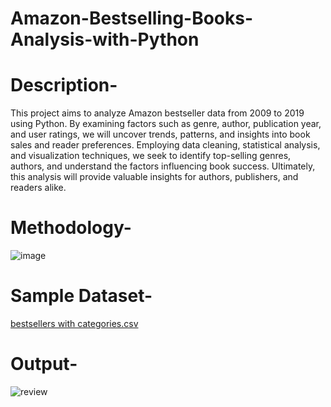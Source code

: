 # Amazon-Bestselling-Books-Analysis-with-Python
# Description-
This project aims to analyze Amazon bestseller data from 2009 to 2019 using Python. By examining factors such as genre, author, publication year, and user ratings, we will uncover trends, patterns, and insights into book sales and reader preferences. Employing data cleaning, statistical analysis, and visualization techniques, we seek to identify top-selling genres, authors, and understand the factors influencing book success. Ultimately, this analysis will provide valuable insights for authors, publishers, and readers alike.
# Methodology-
![image](https://github.com/user-attachments/assets/776b556c-a42d-438d-9939-4e91b289a34d)
# Sample Dataset-
[bestsellers with categories.csv](https://github.com/user-attachments/files/16571732/bestsellers.with.categories.csv)
# Output-
![review](https://github.com/user-attachments/assets/abd855b6-8cb7-4737-a732-340e658aedfb)
